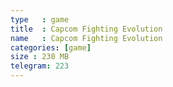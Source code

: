 ```yaml
---
type   : game
title  : Capcom Fighting Evolution
name   : Capcom Fighting Evolution
categories: [game]
size : 230 MB
telegram: 223
---
```



